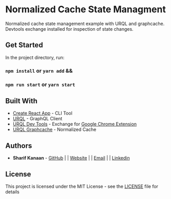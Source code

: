 # Normalized Cache State Managment

Normalized cache state management example with URQL and graphcache. Devtools exchange installed for inspection of state changes. 

## Get Started

In the project directory, run:

### `npm install` or `yarn add` &&
### `npm run start` or `yarn start`


## Built With

* [Create React App](https://create-react-app.dev/docs/getting-started/) - CLI Tool
* [URQL](https://formidable.com/open-source/urql/) - GraphQL Client
* [URQL Dev Tools](https://github.com/FormidableLabs/urql-devtools) - Exchange for [Google Chrome Extension](https://chrome.google.com/webstore/detail/urql-devtools/mcfphkbpmkbeofnkjehahlmidmceblmm)
* [URQL Graphcache](https://formidable.com/open-source/urql/docs/graphcache/) - Normalized Cache

## Authors

* **Sharif Kanaan** - [GitHub](https://github.com/Sharizzle) | | [Website](https://sharif.thekanaan.com/) | | [Email](mailto:sharif@thekanaan.com) | | [Linkedin](https://www.linkedin.com/in/SharifKanaan/)

## License

This project is licensed under the MIT License - see the [LICENSE](LICENSE) file for details


